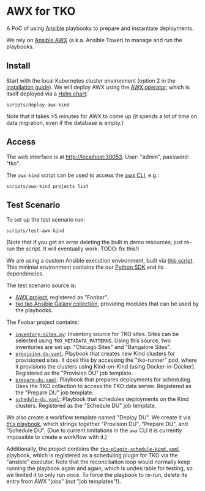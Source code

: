 AWX for TKO
===========

A PoC of using [Ansible](https://www.ansible.com/) playbooks to prepare and instantiate
deployments.

We rely on [Ansible AWX](https://www.ansible.com/awx/) (a.k.a. Ansible Tower) to manage
and run the playbooks.

Install
-------

Start with the local Kubernetes cluster environment (option 2 in the
[installation guide](INSTALL.md)). We will deploy AWX using the
[AWX operator](https://github.com/ansible/awx-operator), which is itself deployed
via a [Helm chart](https://github.com/ansible-community/awx-operator-helm):

    scripts/deploy-awx-kind

Note that it takes >5 minutes for AWX to come up (it spends a lot of time on data
migration, even if the database is empty.)

Access
------

The web interface is at [http://localhost:30053](http://localhost:30053).
User: "admin", password: "tko".

The `awx-kind` script can be used to access the
[awx CLI](https://docs.ansible.com/automation-controller/latest/html/controllercli/),
e.g.:

    scripts/awx-kind projects list

Test Scenario
-------------

To set up the test scenario run:

    scripts/test-awx-kind

(Note that if you get an error deleting the built in demo resources, just re-run the
script. It will eventually work. TODO: fix this!)

We are using a custom Ansible execution environment, built via
[this script](scripts/build-ansible-execution-environment). This minimal environment
contains the our [Python SDK](sdk/python/) and its dependencies.

The test scenario source is:

* [AWX project](examples/ansible/foobar/), registered as "Foobar".
* [tko.tko Ansible Galaxy collection](assets/ansible/collections/tko/tko/), providing
  modules that can be used by the playbooks.

The Foobar project contains:

* [`inventory-sites.py`](examples/ansible/foobar/inventory-sources/sites.py): Inventory source for
  TKO sites. Sites can be selected using `TKO_METADATA_PATTERNS`. Using this source, two
  inventories are set up: "Chicago Sites" and "Bangalore Sites".
* [`provision-du.yaml`](examples/ansible/foobar/provision-cluster.yaml): Playbook that creates
  new Kind clusters for provisioned sites. It does this by accessing the "tko-runner" pod,
  where it provisions the clusters using Kind-on-Kind (using Docker-in-Docker). Registered as
  the "Provision DU" job template.
* [`prepare-du.yaml`](examples/ansible/foobar/prepare-du.yaml): Playbook that prepares
  deployments for scheduling. Uses the TKO collection to access the TKO data server. Registered
  as the "Prepare DU" job template.
* [`schedule-du.yaml`](examples/ansible/foobar/schedule-du.yaml): Playbook that schedules
  deployments on the Kind clusters. Registered as the "Schedule DU" job template.

We also create a workflow template named "Deploy DU". We create it via
[this playbook](examples/ansible/initialize-foobar.yaml), which strings together "Provision DU",
"Prepare DU", and "Schedule DU". (Due to current limitations in the `awx` CLI it is currently
impossible to create a workflow with it.)

Additionally, the project contains the
[`tko-plugin-schedule-kind.yaml`](examples/ansible/foobar/tko-plugin-schedule-kind.yaml)
playbook, which is registered as a scheduling plugin for TKO via the "ansible" executor. Note
that the reconciliation loop would normally keep running the playbook again and again, which is
undesirable for testing, so we limited it to only run once. To force the playbook to re-run,
delete its entry from AWX "jobs" (*not* "job templates"!).
